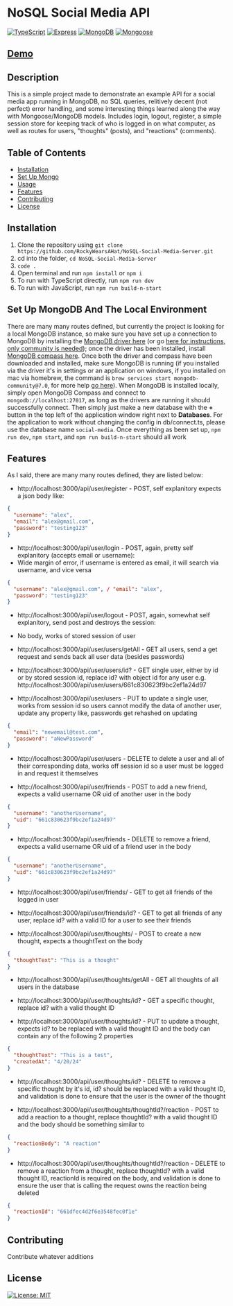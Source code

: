# NoSQL Social Media API

[![TypeScript](https://img.shields.io/badge/TypeScript-5.4.5-blue?logo=typescript&logoColor=blue)](https://www.npmjs.com/package/typescript)
[![Express](https://img.shields.io/badge/Express-4.19.2-yellow?logo=express&logoColor=yellow)](https://www.npmjs.com/package/express)
[![MongoDB](https://img.shields.io/badge/MongoDB-7.0-lime?logo=mongodb&logoColor=lime)](https://www.mongodb.com/)
[![Mongoose](https://img.shields.io/badge/Mongoose-8.3.1-red?logo=mongodb&logoColor=red)](https://www.npmjs.com/package/mongoose)

## [Demo](https://www.youtube.com/watch?v=RsMCjqcUlW4)

## Description

This is a simple project made to demonstrate an example API for a social media app running in MongoDB, no SQL queries, relitively decent (not perfect) error handling, and some interesting things learned along the way with Mongoose/MongoDB models. Includes login, logout, register, a simple session store for keeping track of who is logged in on what computer, as well as routes for users, "thoughts" (posts), and "reactions" (comments).

## Table of Contents

- [Installation](#installation)
- [Set Up Mongo](#set-up-mongodb-and-the-local-environment)
- [Usage](#usage)
- [Features](#features)
- [Contributing](#contributing)
- [License](#license)

## Installation

1. Clone the repository using `git clone https://github.com/RockyWearsAHat/NoSQL-Social-Media-Server.git`
2. cd into the folder, `cd NoSQL-Social-Media-Server`
3. `code .`
4. Open terminal and run `npm install` or `npm i`
5. To run with TypeScript directly, run `npm run dev`
6. To run with JavaScript, run `npm run build-n-start`

## Set Up MongoDB And The Local Environment

There are many many routes defined, but currently the project is looking for a local MongoDB instance, so make sure you have set up a connection to MongoDB by installing the [MongoDB driver here](https://www.mongodb.com/try/download/community) (or go [here for instructions, only community is needed](https://www.mongodb.com/docs/manual/installation/)); once the driver has been installed, install [MongoDB compass here](https://www.mongodb.com/try/download/compass). Once both the driver and compass have been downloaded and installed, make sure MongoDB is running (if you installed via the driver it's in settings or an application on windows, if you installed on mac via homebrew, the command is `brew services start mongodb-community@7.0`, for more help [go here](https://www.mongodb.com/docs/manual/tutorial/install-mongodb-on-os-x/)). When MongoDB is installed locally, simply open MongoDB Compass and connect to `mongodb://localhost:27017`, as long as the drivers are running it should successfully connect. Then simply just make a new database with the **+** button in the top left of the application window right next to **Databases**. For the application to work without changing the config in db/connect.ts, please use the database name `social-media`. Once everything as been set up, `npm run dev`, `npm start`, and `npm run build-n-start` should all work

## Features

As I said, there are many many routes defined, they are listed below:

- http://localhost:3000/api/user/register - POST, self explanitory expects a json body like:

```json
{
  "username": "alex",
  "email": "alex@gmail.com",
  "password": "testing123"
}
```

- http://localhost:3000/api/user/login - POST, again, pretty self explanitory (accepts email or username):
- Wide margin of error, if username is entered as email, it will search via username, and vice versa

```json
{
  "username": "alex@gmail.com", / "email": "alex",
  "password": "testing123"
}
```

- http://localhost:3000/api/user/logout - POST, again, somewhat self explanitory, send post and destroys the session:
- No body, works of stored session of user

- http://localhost:3000/api/user/users/getAll - GET all users, send a get request and sends back all user data (besides passwords)

- http://localhost:3000/api/user/users/id? - GET single user, either by id or by stored session id, replace id? with object id for any user e.g. http://localhost:3000/api/user/users/661c830623f9bc2ef1a24d97

- http://localhost:3000/api/user/users - PUT to update a single user, works from session id so users cannot modify the data of another user, update any property like, passwords get rehashed on updating

```json
{
  "email": "newemail@test.com",
  "password": "aNewPassword"
}
```

- http://localhost:3000/api/user/users - DELETE to delete a user and all of their corresponding data, works off session id so a user must be logged in and request it themselves

- http://localhost:3000/api/user/friends - POST to add a new friend, expects a valid username OR uid of another user in the body

```json
{
  "username": "anotherUsername",
  "uid": "661c830623f9bc2ef1a24d97"
}
```

- http://localhost:3000/api/user/friends - DELETE to remove a friend, expects a valid username OR uid of a friend user in the body

```json
{
  "username": "anotherUsername",
  "uid": "661c830623f9bc2ef1a24d97"
}
```

- http://localhost:3000/api/user/friends/ - GET to get all friends of the logged in user

- http://localhost:3000/api/user/friends/id? - GET to get all friends of any user, replace id? with a valid ID for a user to see their friends

- http://localhost:3000/api/user/thoughts/ - POST to create a new thought, expects a thoughtText on the body

```json
{
  "thoughtText": "This is a thought"
}
```

- http://localhost:3000/api/user/thoughts/getAll - GET all thoughts of all users in the database

- http://localhost:3000/api/user/thoughts/id? - GET a specific thought, replace id? with a valid thought ID

- http://localhost:3000/api/user/thoughts/id? - PUT to update a thought, expects id? to be replaced with a valid thought ID and the body can contain any of the following 2 properties

```json
{
  "thoughtText": "This is a test",
  "createdAt": "4/20/24"
}
```

- http://localhost:3000/api/user/thoughts/id? - DELETE to remove a specific thought by it's id, id? should be replaced with a valid thought ID, and validation is done to ensure that the user is the owner of the thought

- http://localhost:3000/api/user/thoughts/thoughtId?/reaction - POST to add a reaction to a thought, replace thoughtId? with a valid thought ID and the body should be something similar to

```json
{
  "reactionBody": "A reaction"
}
```

- http://localhost:3000/api/user/thoughts/thoughtId?/reaction - DELETE to remove a reaction from a thought, replace thoughtId? with a valid thought ID, reactionId is required on the body, and validation is done to ensure the user that is calling the request owns the reaction being deleted

```json
{
  "reactionId": "661dfec4d2f6e3548fec0f1e"
}
```

## Contributing

Contribute whatever additions

## License

[![License: MIT](https://img.shields.io/badge/License-MIT-blue.svg)](LICENSE.md)
